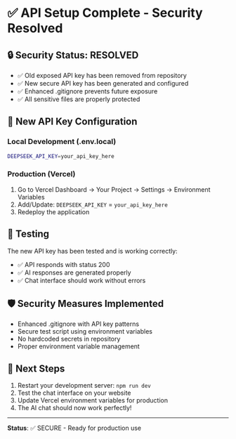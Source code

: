 # ✅ API Setup Complete - Security Resolved

## 🔒 Security Status: RESOLVED
- ✅ Old exposed API key has been removed from repository
- ✅ New secure API key has been generated and configured
- ✅ Enhanced .gitignore prevents future exposure
- ✅ All sensitive files are properly protected

## 🔑 New API Key Configuration

### Local Development (.env.local)
```bash
DEEPSEEK_API_KEY=your_api_key_here
```

### Production (Vercel)
1. Go to Vercel Dashboard → Your Project → Settings → Environment Variables
2. Add/Update: `DEEPSEEK_API_KEY` = `your_api_key_here`
3. Redeploy the application

## 🧪 Testing
The new API key has been tested and is working correctly:
- ✅ API responds with status 200
- ✅ AI responses are generated properly
- ✅ Chat interface should work without errors

## 🛡️ Security Measures Implemented
- Enhanced .gitignore with API key patterns
- Secure test script using environment variables
- No hardcoded secrets in repository
- Proper environment variable management

## 🚀 Next Steps
1. Restart your development server: `npm run dev`
2. Test the chat interface on your website
3. Update Vercel environment variables for production
4. The AI chat should now work perfectly!

---
**Status**: ✅ SECURE - Ready for production use
